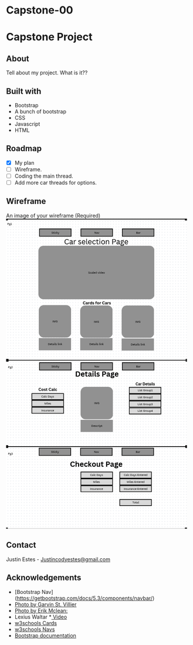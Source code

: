 # Capstone-00
# Capstone Project

## About



Tell about my project. What is it??

## Built with

* Bootstrap
* A bunch of bootstrap
* CSS
* Javascript
* HTML


## Roadmap

- [x] My plan
- [ ] Wireframe.
- [ ] Coding the main thread.
- [ ] Add more car threads for options.

## Wireframe

An image of your wireframe (Required)
![alt text](Wireframe.png)

## Contact

Justin Estes - Justincodyestes@gmail.com

## Acknowledgements

* [Bootstrap Nav] (https://getbootstrap.com/docs/5.3/components/navbar/)
* [Photo by Garvin St. Villier](https://www.pexels.com/photo/black-dodge-challenger-coupe-3311574/)
* [Photo by Erik Mclean: ](https://www.pexels.com/photo/orange-sports-car-parked-at-the-parking-lot-12590802/)
* Lexius Waltar
*[ Video ](https://www.pexels.com/video/a-white-car-parked-in-the-pouring-rain-at-night-16815341/)
* [w3schools Cards](https://www.w3schools.com/bootstrap5/bootstrap_cards.php)
* [w3schools Navs](https://www.w3schools.com/bootstrap5/bootstrap_navs.php)
* [Bootstrap documentation](https://getbootstrap.com/docs/5.3/getting-started/introduction/) 


